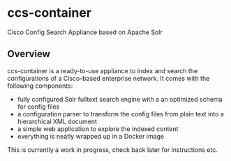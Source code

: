# ccs-container
Cisco Config Search Appliance based on Apache Solr

## Overview
ccs-container is a ready-to-use appliance to index and search the configurations of a Cisco-based enterprise network. 
It comes with the following components:

 * fully configured Solr fulltext search engine with a an optimized schema for config files
 * a configuration parser to transform the config files from plain text into a hierarchical XML document
 * a simple web application to explore the indexed content
 * everything is neatly wrapped up in a Docker image
 
 This is currently a work in progress, check back later for instructions etc.
 
 
